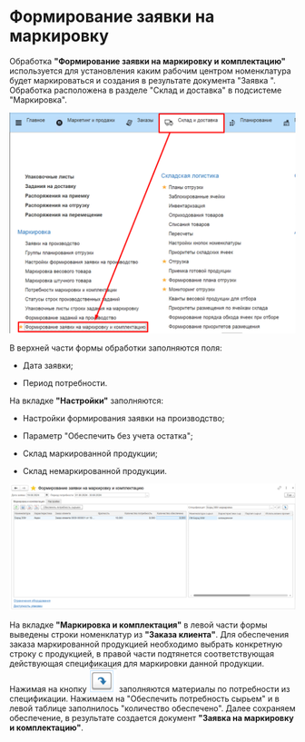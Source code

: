 # Формирование заявки на маркировку

Обработка **"Формирование заявки на маркировку и комплектацию"** используется для установления каким рабочим центром номенклатура будет маркироваться и создания в результате документа "Заявка ". Обработка расположена в разделе "Склад и доставка" в подсистеме "Маркировка".

![](FormirovanieZayvkiNaMarkirovky.assets/4.png)

В верхней части формы обработки заполняются поля:

- Дата заявки;

- Период потребности.

На вкладке **"Настройки"** заполняются:

- Настройки формирования заявки на производство;

- Параметр "Обеспечить без учета остатка";

- Склад маркированной продукции;

- Склад немаркированной продукции.

![](FormirovanieZayvkiNaMarkirovky.assets\5.png)

На вкладке **"Маркировка и комплектация"** в левой части формы выведены строки номенклатур из **"Заказа клиента"**. Для обеспечения заказа маркированной продукцией необходимо выбрать конкретную строку с продукцией, в правой части подтянется соответствующая действующая спецификация для маркировки данной продукции. Нажимая на кнопку ![1](image.png) заполняются материалы по потребности из спецификации. Нажимаем на "Обеспечить потребность сырьем" и в левой таблице заполнилось "количество обеспечено". Далее сохраняем обеспечение, в результате создается документ **"Заявка на маркировку и комплектацию"**.
